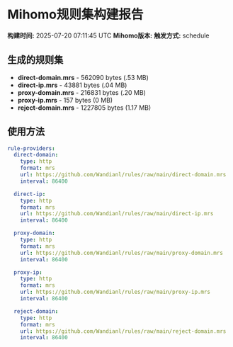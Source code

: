 # Mihomo规则集构建报告

**构建时间:** 2025-07-20 07:11:45 UTC
**Mihomo版本:** 
**触发方式:** schedule

## 生成的规则集

- **direct-domain.mrs** - 562090 bytes (.53 MB)
- **direct-ip.mrs** - 43881 bytes (.04 MB)
- **proxy-domain.mrs** - 216831 bytes (.20 MB)
- **proxy-ip.mrs** - 157 bytes (0 MB)
- **reject-domain.mrs** - 1227805 bytes (1.17 MB)

## 使用方法

```yaml
rule-providers:
  direct-domain:
    type: http
    format: mrs
    url: https://github.com/Wandianl/rules/raw/main/direct-domain.mrs
    interval: 86400

  direct-ip:
    type: http
    format: mrs
    url: https://github.com/Wandianl/rules/raw/main/direct-ip.mrs
    interval: 86400

  proxy-domain:
    type: http
    format: mrs
    url: https://github.com/Wandianl/rules/raw/main/proxy-domain.mrs
    interval: 86400

  proxy-ip:
    type: http
    format: mrs
    url: https://github.com/Wandianl/rules/raw/main/proxy-ip.mrs
    interval: 86400

  reject-domain:
    type: http
    format: mrs
    url: https://github.com/Wandianl/rules/raw/main/reject-domain.mrs
    interval: 86400

```
